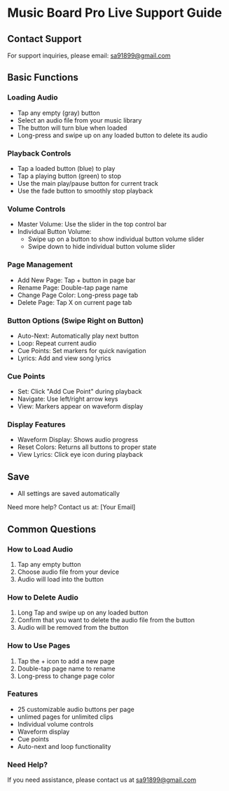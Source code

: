 # Music Board Pro Live Support Guide

## Contact Support
For support inquiries, please email: sa91899@gmail.com

## Basic Functions

### Loading Audio
* Tap any empty (gray) button
* Select an audio file from your music library
* The button will turn blue when loaded
* Long-press and swipe up on any loaded button to delete its audio

### Playback Controls
* Tap a loaded button (blue) to play
* Tap a playing button (green) to stop
* Use the main play/pause button for current track
* Use the fade button to smoothly stop playback

### Volume Controls
* Master Volume: Use the slider in the top control bar
* Individual Button Volume:
  - Swipe up on a button to show individual button volume slider
  - Swipe down to hide individual button volume slider

### Page Management
* Add New Page: Tap + button in page bar
* Rename Page: Double-tap page name
* Change Page Color: Long-press page tab
* Delete Page: Tap X on current page tab

### Button Options (Swipe Right on Button)
* Auto-Next: Automatically play next button
* Loop: Repeat current audio
* Cue Points: Set markers for quick navigation
* Lyrics: Add and view song lyrics

### Cue Points
* Set: Click "Add Cue Point" during playback
* Navigate: Use left/right arrow keys
* View: Markers appear on waveform display

### Display Features
* Waveform Display: Shows audio progress
* Reset Colors: Returns all buttons to proper state
* View Lyrics: Click eye icon during playback

## Save
* All settings are saved automatically

Need more help? Contact us at: [Your Email]

## Common Questions

### How to Load Audio
1. Tap any empty button
2. Choose audio file from your device
3. Audio will load into the button

### How to Delete Audio
1. Long Tap and swipe up on any loaded button
2. Confirm that you want to delete the audio file from the button
3. Audio will be removed from the button

### How to Use Pages
1. Tap the + icon to add a new page
2. Double-tap page name to rename
3. Long-press to change page color

### Features
- 25 customizable audio buttons per page
- unlimed pages for unlimited clips
- Individual volume controls
- Waveform display
- Cue points
- Auto-next and loop functionality

### Need Help?
If you need assistance, please contact us at sa91899@gmail.com
